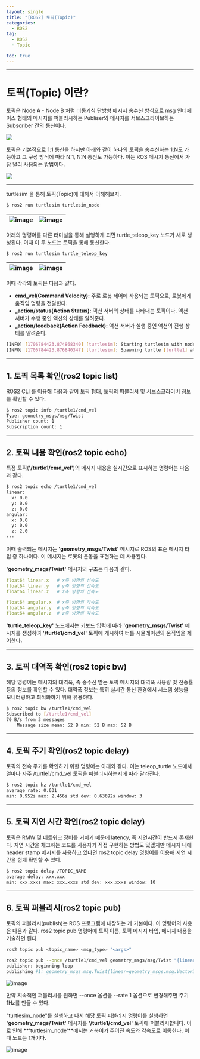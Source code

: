 ```yaml
---
layout: single
title: "[ROS2] 토픽(Topic)"
categories:
  - ROS2
tag:
  - ROS2
  - Topic

toc: true
---
```


---

# 토픽(Topic) 이란?
토픽은 Node A - Node B 처럼 비동기식 단방향 메시지 송수신 방식으로 msg 인터페이스 형태의 메시지를 퍼블리시하는 Publiser와 메시지를 서브스크라이브하는 Subscriber 간의 통신이다.

![](https://docs.ros.org/en/foxy/_images/Topic-SinglePublisherandSingleSubscriber.gif)

토픽은 기본적으로 1:1 통신을 하지만 아래와 같이 하나의 토픽을 송수신하는 1:N도 가능하고 그 구성 방식에 따라 N:1, N:N 통신도 가능하다. 이는 ROS 메시지 통신에서 가장 널리 사용되는 방법이다.

![](https://docs.ros.org/en/foxy/_images/Topic-MultiplePublisherandMultipleSubscriber.gif)

---


turtlesim 을 통해 토픽(Topic)에 대해서 이해해보자.

```bash
$ ros2 run turtlesim turtlesim_node
```

|![image](https://github.com/Juunghyeon/test/assets/78840944/86b41cfd-04a6-4190-ad36-646ecc9cd611)|![image](https://github.com/Juunghyeon/test/assets/78840944/13402d8b-969d-467d-88c1-c166762baa43)|
|---|---|


아래의 명령어를 다른 터미널을 통해 실행하게 되면 turtle_teleop_key 노드가 새로 생성된다. 이때 이 두 노드는 토픽을 통해 통신한다.
```bash
$ ros2 run turtlesim turtle_teleop_key
```

|![image](https://github.com/Juunghyeon/test/assets/78840944/d7cda83b-dd76-4874-8a6c-0985dff94c73)|![image](https://github.com/Juunghyeon/test/assets/78840944/c3d16197-38c6-4fae-a9f8-ebc9bfe97bc8)|
|--|--|

이때 각각의 토픽은 다음과 같다.
- **cmd_vel(Command Velocity):** 주로 로봇 제어에 사용되는 토픽으로, 로봇에게 움직임 명령을 전달한다.
- **_action/status(Action Status):** 액션 서버의 상태를 나타내는 토픽이다. 액션 서버가 수행 중인 액션의 상태를 알려준다.
- **_action/feedback(Action Feedback):** 액션 서버가 실행 중인 액션의 진행 상태를 알려준다.

```bash
[INFO] [1706784423.874868340] [turtlesim]: Starting turtlesim with node name /turtlesim
[INFO] [1706784423.876840347] [turtlesim]: Spawning turtle [turtle1] at x=[5.544445], y=[5.544445], theta=[0.000000]
```

---

## 1. 토픽 목록 확인(ros2 topic list)
ROS2 CLI 를 이용해 다음과 같이 토픽 형태, 토픽의 퍼블리셔 및 서브스크라이버 정보를 확인할 수 있다.

```bash
$ ros2 topic info /turtle1/cmd_vel
Type: geometry_msgs/msg/Twist
Publisher count: 1
Subscription count: 1
```

---

## 2. 토픽 내용 확인(ros2 topic echo)
특정 토픽(**'/turtle1/cmd_vel'**)의 메시지 내용을 실시간으로 표시하는 명령어는 다음과 같다.

```bash
$ ros2 topic echo /turtle1/cmd_vel
linear:
  x: 0.0
  y: 0.0
  z: 0.0
angular:
  x: 0.0
  y: 0.0
  z: 2.0
---
```
이때 출력되는 메시지는 **'geometry_msgs/Twist'** 메시지로 ROS의 표준 메시지 타입 중 하나이다. 이 메시지는 로봇의 운동을 표현하는 데 사용된다.

**'geometry_msgs/Twist'** 메시지의 구조는 다음과 같다.

```yaml
float64 linear.x   # x축 방향의 선속도
float64 linear.y   # y축 방향의 선속도
float64 linear.z   # z축 방향의 선속도

float64 angular.x  # x축 방향의 각속도
float64 angular.y  # y축 방향의 각속도
float64 angular.z  # z축 방향의 각속도
```

**'turtle_teleop_key'** 노드에서는 키보드 입력에 따라 **'geometry_msgs/Twist'** 메시지를 생성하여 **'/turtle1/cmd_vel'** 토픽에 게시하여 터틀 시뮬레이션의 움직임을 제어한다.

---

## 3. 토픽 대역폭 확인(ros2 topic bw)
해당 명령어는 메시지의 대역폭, 즉 송수신 받는 토픽 메시지의 대역폭 사용량 및 전송률 등의 정보를 확인할 수 있다. 대역폭 정보는 특히 실시간 통신 환경에서 시스템 성능을 모니터링하고 최적화하기 위해 유용하다.

```bash
$ ros2 topic bw /turtle1/cmd_vel
Subscribed to [/turtle1/cmd_vel]
70 B/s from 3 messages
	Message size mean: 52 B min: 52 B max: 52 B
```

--- 
## 4. 토픽 주기 확인(ros2 topic delay)
토픽의 전속 주기를 확인하기 위한 명령어는 아래와 같다. 이는 teleop_turtle 노드에서 얼마나 자주 /turtle1/cmd_vel 토픽을 퍼블리시하는지에 따라 달라진다.

```bash
$ ros2 topic hz /turtle1/cmd_vel
average rate: 0.631
min: 0.952s max: 2.456s std dev: 0.63692s window: 3
```

---
## 5. 토픽 지연 시간 확인(ros2 topic delay)

토픽은 RMW 및 네트워크 장비를 거치기 때문에 latency, 즉 지연시간이 반드시 존재한다. 지연 시간을 체크하는 코드를 사용자가 직접 구현하는 방법도 있겠지만 메시지 내에 header stamp 메시지를 사용하고 있다면 ros2 topic delay 명령어를 이용해 지연 시간을 쉽게 확인할 수 있다.

```bash
$ ros2 topic delay /TOPIC_NAME
average delay: xxx.xxx
min: xxx.xxxs max: xxx.xxxs std dev: xxx.xxxs window: 10
```

---
## 6. 토픽 퍼블리시(ros2 topic pub)
토픽의 퍼블리시(publish)는 ROS 프로그램에 내장하는 게 기본이다. 이 명령어의 사용은 다음과 같다. ros2 topic pub 명령어에 토픽 이름, 토픽 메시지 타입, 메시지 내용을 기술하면 된다.

```bash
ros2 topic pub <topic_name> <msg_type> "<args>"
```

```bash
ros2 topic pub --once /turtle1/cmd_vel geometry_msgs/msg/Twist "{linear: {x: 2.0, y: 0.0, z: 0.0}, angular: {x: 0.0, y: 0.0, z: 1.8}}"
publisher: beginning loop
publishing #1: geometry_msgs.msg.Twist(linear=geometry_msgs.msg.Vector3(x=2.0, y=0.0, z=0.0), angular=geometry_msgs.msg.Vector3(x=0.0, y=0.0, z=1.8))
```
![image](https://github.com/Juunghyeon/test/assets/78840944/75022a24-47ff-4e25-bc9a-4b04e467717a)

만약 지속적인 퍼블리시를 원하면 --once 옵션을 --rate 1 옵션으로 변경해주면 주기 1Hz를 만들 수 있다.

"turtlesim_node"를 실행하고 나서 해당 토픽 퍼블리시 명령어를 실행하면 **'geometry_msgs/Twist'** 메시지를 **'/turtle1/cmd_vel'** 토픽에 퍼블리시합니다. 이로 인해 **'turtlesim_node'**에서는 거북이가 주어진 속도와 각속도로 이동한다. 이때 노드는 1개이다. 

![image](https://github.com/Juunghyeon/test/assets/78840944/772c28a4-ea43-42d8-8a00-c2d728145a42)
